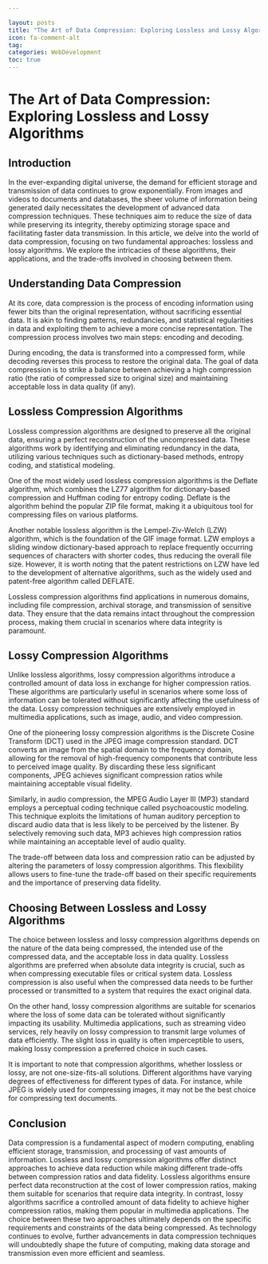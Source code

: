 ```yaml
---

layout: posts
title: "The Art of Data Compression: Exploring Lossless and Lossy Algorithms"
icon: fa-comment-alt
tag:      
categories: WebDevelopment
toc: true
---
```




# The Art of Data Compression: Exploring Lossless and Lossy Algorithms

## Introduction

In the ever-expanding digital universe, the demand for efficient storage and transmission of data continues to grow exponentially. From images and videos to documents and databases, the sheer volume of information being generated daily necessitates the development of advanced data compression techniques. These techniques aim to reduce the size of data while preserving its integrity, thereby optimizing storage space and facilitating faster data transmission. In this article, we delve into the world of data compression, focusing on two fundamental approaches: lossless and lossy algorithms. We explore the intricacies of these algorithms, their applications, and the trade-offs involved in choosing between them.

## Understanding Data Compression

At its core, data compression is the process of encoding information using fewer bits than the original representation, without sacrificing essential data. It is akin to finding patterns, redundancies, and statistical regularities in data and exploiting them to achieve a more concise representation. The compression process involves two main steps: encoding and decoding.

During encoding, the data is transformed into a compressed form, while decoding reverses this process to restore the original data. The goal of data compression is to strike a balance between achieving a high compression ratio (the ratio of compressed size to original size) and maintaining acceptable loss in data quality (if any).

## Lossless Compression Algorithms

Lossless compression algorithms are designed to preserve all the original data, ensuring a perfect reconstruction of the uncompressed data. These algorithms work by identifying and eliminating redundancy in the data, utilizing various techniques such as dictionary-based methods, entropy coding, and statistical modeling.

One of the most widely used lossless compression algorithms is the Deflate algorithm, which combines the LZ77 algorithm for dictionary-based compression and Huffman coding for entropy coding. Deflate is the algorithm behind the popular ZIP file format, making it a ubiquitous tool for compressing files on various platforms.

Another notable lossless algorithm is the Lempel-Ziv-Welch (LZW) algorithm, which is the foundation of the GIF image format. LZW employs a sliding window dictionary-based approach to replace frequently occurring sequences of characters with shorter codes, thus reducing the overall file size. However, it is worth noting that the patent restrictions on LZW have led to the development of alternative algorithms, such as the widely used and patent-free algorithm called DEFLATE.

Lossless compression algorithms find applications in numerous domains, including file compression, archival storage, and transmission of sensitive data. They ensure that the data remains intact throughout the compression process, making them crucial in scenarios where data integrity is paramount.

## Lossy Compression Algorithms

Unlike lossless algorithms, lossy compression algorithms introduce a controlled amount of data loss in exchange for higher compression ratios. These algorithms are particularly useful in scenarios where some loss of information can be tolerated without significantly affecting the usefulness of the data. Lossy compression techniques are extensively employed in multimedia applications, such as image, audio, and video compression.

One of the pioneering lossy compression algorithms is the Discrete Cosine Transform (DCT) used in the JPEG image compression standard. DCT converts an image from the spatial domain to the frequency domain, allowing for the removal of high-frequency components that contribute less to perceived image quality. By discarding these less significant components, JPEG achieves significant compression ratios while maintaining acceptable visual fidelity.

Similarly, in audio compression, the MPEG Audio Layer III (MP3) standard employs a perceptual coding technique called psychoacoustic modeling. This technique exploits the limitations of human auditory perception to discard audio data that is less likely to be perceived by the listener. By selectively removing such data, MP3 achieves high compression ratios while maintaining an acceptable level of audio quality.

The trade-off between data loss and compression ratio can be adjusted by altering the parameters of lossy compression algorithms. This flexibility allows users to fine-tune the trade-off based on their specific requirements and the importance of preserving data fidelity.

## Choosing Between Lossless and Lossy Algorithms

The choice between lossless and lossy compression algorithms depends on the nature of the data being compressed, the intended use of the compressed data, and the acceptable loss in data quality. Lossless algorithms are preferred when absolute data integrity is crucial, such as when compressing executable files or critical system data. Lossless compression is also useful when the compressed data needs to be further processed or transmitted to a system that requires the exact original data.

On the other hand, lossy compression algorithms are suitable for scenarios where the loss of some data can be tolerated without significantly impacting its usability. Multimedia applications, such as streaming video services, rely heavily on lossy compression to transmit large volumes of data efficiently. The slight loss in quality is often imperceptible to users, making lossy compression a preferred choice in such cases.

It is important to note that compression algorithms, whether lossless or lossy, are not one-size-fits-all solutions. Different algorithms have varying degrees of effectiveness for different types of data. For instance, while JPEG is widely used for compressing images, it may not be the best choice for compressing text documents.

## Conclusion

Data compression is a fundamental aspect of modern computing, enabling efficient storage, transmission, and processing of vast amounts of information. Lossless and lossy compression algorithms offer distinct approaches to achieve data reduction while making different trade-offs between compression ratios and data fidelity. Lossless algorithms ensure perfect data reconstruction at the cost of lower compression ratios, making them suitable for scenarios that require data integrity. In contrast, lossy algorithms sacrifice a controlled amount of data fidelity to achieve higher compression ratios, making them popular in multimedia applications. The choice between these two approaches ultimately depends on the specific requirements and constraints of the data being compressed. As technology continues to evolve, further advancements in data compression techniques will undoubtedly shape the future of computing, making data storage and transmission even more efficient and seamless.